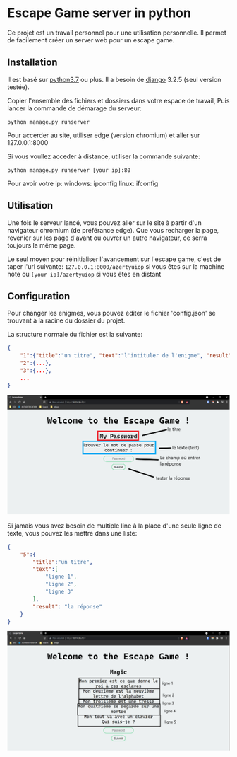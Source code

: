 # Escape Game server in python

Ce projet est un travail personnel pour une utilisation personnelle. Il permet de facilement créer un server web pour un escape game.

## Installation

Il est basé sur [python3.7](https://python.org) ou plus.
Il a besoin de [django](https://www.djangoproject.com/) 3.2.5 (seul version testée).

Copier l'ensemble des fichiers et dossiers dans votre espace de travail,
Puis lancer la commande de démarage du serveur:
```batch
python manage.py runserver
```

Pour accerder au site, utiliser edge (version chromium) et aller sur 127.0.0.1:8000

Si vous voullez acceder à distance, utiliser la commande suivante:
```batch
python manage.py runserver [your ip]:80
```

Pour avoir votre ip:
windows: ipconfig
linux: ifconfig

## Utilisation

Une fois le serveur lancé, vous pouvez aller sur le site à partir d'un navigateur chromium (de préférance edge).
Que vous recharger la page, revenier sur les page d'avant ou ouvrer un autre navigateur, ce serra toujours la même page.

Le seul moyen pour réinitialiser l'avancement sur l'escape game, c'est de taper l'url suivante:
`127.0.0.1:8000/azertyuiop` si vous êtes sur la machine hôte
ou
`[your ip]/azertyuiop` si vous êtes en distant


## Configuration

Pour changer les enigmes, vous pouvez éditer le fichier 'config.json' se trouvant à la racine du dossier du projet.

La structure normale du fichier est la suivante:
```json
{
    "1":{"title":"un titre", "text":"l'intituler de l'enigme", "result":"la réponse"},
    "2":{...},
    "3":{...},
    ...
}
```
![image d'exemple](/images/img2.png)

Si jamais vous avez besoin de multiple line à la place d'une seule ligne de texte, vous pouvez les mettre dans une liste:
```json
{
    "5":{
        "title":"un titre",
        "text":[
            "ligne 1",
            "ligne 2",
            "ligne 3"
        ],
        "result": "la réponse"
    }
}
```

![image d'exemple](/images/img3.png)